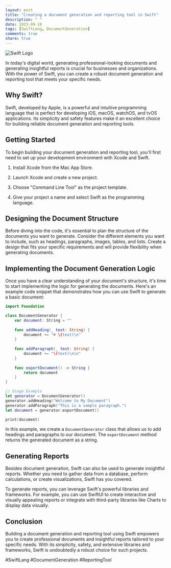 ```yaml
---
layout: post
title: "Creating a document generation and reporting tool in Swift"
description: " "
date: 2023-09-18
tags: [SwiftLang, DocumentGeneration]
comments: true
share: true
---
```


![Swift Logo](https://example.com/swift-logo.png)

In today's digital world, generating professional-looking documents and generating insightful reports is crucial for businesses and organizations. With the power of Swift, you can create a robust document generation and reporting tool that meets your specific needs.

## Why Swift?

Swift, developed by Apple, is a powerful and intuitive programming language that is perfect for developing iOS, macOS, watchOS, and tvOS applications. Its simplicity and safety features make it an excellent choice for building reliable document generation and reporting tools.

## Getting Started

To begin building your document generation and reporting tool, you'll first need to set up your development environment with Xcode and Swift.

1. Install Xcode from the Mac App Store.

2. Launch Xcode and create a new project.

3. Choose "Command Line Tool" as the project template.

4. Give your project a name and select Swift as the programming language.

## Designing the Document Structure

Before diving into the code, it's essential to plan the structure of the documents you want to generate. Consider the different elements you want to include, such as headings, paragraphs, images, tables, and lists. Create a design that fits your specific requirements and will provide flexibility when generating documents.

## Implementing the Document Generation Logic

Once you have a clear understanding of your document's structure, it's time to start implementing the logic for generating the documents. Here's an example code snippet that demonstrates how you can use Swift to generate a basic document:

```swift
import Foundation

class DocumentGenerator {
    var document: String = ""
    
    func addHeading(_ text: String) {
        document += "# \(text)\n"
    }
    
    func addParagraph(_ text: String) {
        document += "\(text)\n\n"
    }
    
    func exportDocument() -> String {
        return document
    }
}

// Usage Example
let generator = DocumentGenerator()
generator.addHeading("Welcome to My Document")
generator.addParagraph("This is a sample paragraph.")
let document = generator.exportDocument()

print(document)
```

In this example, we create a `DocumentGenerator` class that allows us to add headings and paragraphs to our document. The `exportDocument` method returns the generated document as a string.

## Generating Reports

Besides document generation, Swift can also be used to generate insightful reports. Whether you need to gather data from a database, perform calculations, or create visualizations, Swift has you covered.

To generate reports, you can leverage Swift's powerful libraries and frameworks. For example, you can use SwiftUI to create interactive and visually appealing reports or integrate with third-party libraries like Charts to display data visually.

## Conclusion

Building a document generation and reporting tool using Swift empowers you to create professional documents and insightful reports tailored to your specific needs. With its simplicity, safety, and extensive libraries and frameworks, Swift is undoubtedly a robust choice for such projects.

#SwiftLang #DocumentGeneration #ReportingTool